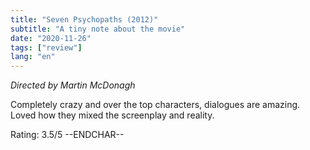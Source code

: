 ```yaml
---
title: "Seven Psychopaths (2012)"
subtitle: "A tiny note about the movie"
date: "2020-11-26"
tags: ["review"]
lang: "en"
---
```


_Directed by Martin McDonagh_

Completely crazy and over the top characters, dialogues are amazing. Loved how they mixed the screenplay and reality.

Rating: 3.5/5 --ENDCHAR--

